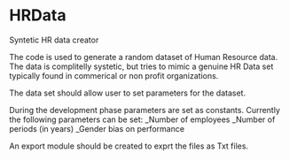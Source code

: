 # HRData
Syntetic HR data creator

The code is used to generate a random dataset of Human Resource data. The data is complitelly systetic, but tries to mimic a genuine HR Data set typically found in commerical or non profit organizations. 

The data set should allow user to set parameters for the dataset.

During the development phase parameters are set as constants.
Currently the following parameters can be set:
_Number of employees
_Number of periods (in years)
_Gender bias on performance

An export module should be created to exprt the files as Txt files.
